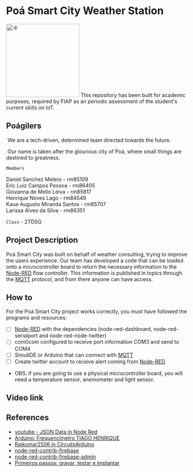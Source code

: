 <h1>Poá Smart City Weather Station</h1> 

<img src="https://i.pinimg.com/originals/53/32/38/533238dd9a8ebfeaf7a8f4d4c2cabab6.gif" width="200px" alt="☼" />
This repository has been built for academic purposes, required by FIAP as an periodic assessment of the student's current skills on IoT.


## Poágilers



​	We are a tech-driven, determined team directed towards the future. 

​	Our name is taken after the glourious city of Poá, where small things are destined to greatness.



```Members```

Daniel Sanchez Melero - rm85109<br>
Eric Luiz Campos Pessoa - rm86405<br>
Giovanna de Mello Leiva - rm85817<br>
Henrique Neves Lago - rm84549<br>
Kaue Augusto Miranda Santos - rm85707<br>
Larissa Alves da Silva - rm86351



```Class``` - 2TDSG



## Project Description

Poá Smart City was built on behalf of weather consulting, trying to improve the users experience. Our team has developed a code that can be loaded onto a microcontroller board to return the necessary information to the <a href="https://nodered.org/">Node-RED</a> flow controller. This information is published in topics through the <a href="https://mqtt.org/">MQTT</a> protocol, and from there anyone can have access.

## How to
For the Poá Smart City project works correctly, you must have followed the programs and resources:
- [ ] <a href="https://nodered.org/">Node-RED</a> with the dependencies (node-red-dashboard, node-red-serialport and node-red-node-twitter)
- [ ] com0com configured to receive port information COM3 and send to COM4
- [ ] SimulIDE or Arduino that can connect with <a href="https://mqtt.org/">MQTT</a>
- [ ] Create twitter account to receive alert coming from <a href="https://nodered.org/">Node-RED</a>
- OBS: if you are going to use a physical microcontroller board, you will need a temperature sensor, anemometer and light sensor.

## Video link
 

## References

* [youtube - JSON Data in Node Red](https://www.youtube.com/watch?v=24ZY3CEsiow&list=WL&index=3&t=148s)
* [Arduino: Frequencímetro TIAGO HENRIQUE](http://microcontrolandos.blogspot.com/2013/01/frquencimetro-com-arduino.html)
* [Rajkumar2506 in CircuitsArduino](https://www.instructables.com/Arduino-Frequency-Counter/)
* [node-red-contrib-firebase](https://flows.nodered.org/node/node-red-contrib-firebase)
* [node-red-contrib-firebase-admin](https://www.npmjs.com/package/node-red-contrib-firebase-admin)
* [Primeiros passos: gravar, testar e implantar](https://firebase.google.com/docs/functions/get-started?hl=pt-br)
